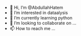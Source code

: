 - 👋 Hi, I’m @AbdullahHatem
- 👀 I’m interested in dataalysis
- 🌱 I’m currently learning python
- 💞️ I’m looking to collaborate on ...
- 📫 How to reach me ...

<!---
AbdullahHatem/AbdullahHatem is a ✨ special ✨ repository because its `README.md` (this file) appears on your GitHub profile.
You can click the Preview link to take a look at your changes.
--->
